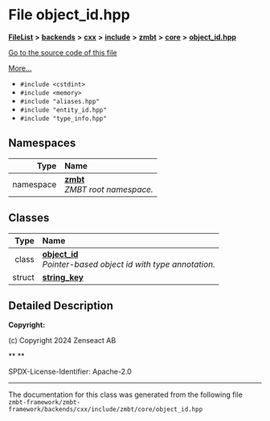 

# File object\_id.hpp



[**FileList**](files.md) **>** [**backends**](dir_e0e3bad64fbfd08934d555b945409197.md) **>** [**cxx**](dir_2a0640ff8f8d193383b3226ce9e70e40.md) **>** [**include**](dir_33cabc3ab2bb40d6ea24a24cae2f30b8.md) **>** [**zmbt**](dir_2115e3e51895e4107b806d6d2319263e.md) **>** [**core**](dir_1dfd3566c4a6f6e15f69daa4a04e2d4f.md) **>** [**object\_id.hpp**](object__id_8hpp.md)

[Go to the source code of this file](object__id_8hpp_source.md)

[More...](#detailed-description)

* `#include <cstdint>`
* `#include <memory>`
* `#include "aliases.hpp"`
* `#include "entity_id.hpp"`
* `#include "type_info.hpp"`













## Namespaces

| Type | Name |
| ---: | :--- |
| namespace | [**zmbt**](namespacezmbt.md) <br>_ZMBT root namespace._  |


## Classes

| Type | Name |
| ---: | :--- |
| class | [**object\_id**](classzmbt_1_1object__id.md) <br>_Pointer-based object id with type annotation._  |
| struct | [**string\_key**](structzmbt_1_1object__id_1_1string__key.md) <br> |


















































## Detailed Description




**Copyright:**

(c) Copyright 2024 Zenseact AB 




**
**

SPDX-License-Identifier: Apache-2.0 





    

------------------------------
The documentation for this class was generated from the following file `zmbt-framework/zmbt-framework/backends/cxx/include/zmbt/core/object_id.hpp`

